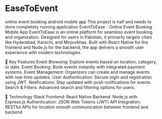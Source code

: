 # EaseToEvent
online event booking android mobile app 
This project is half and needs to done completety running application 
EventToEase - Online Event Booking Mobile App
EventToEase is an online platform for seamless event booking and organization. Designed for users in Pakistan, it primarily targets cities like Hyderabad, Karachi, and Mirpurkhas. Built with React Native for the frontend and Node.js for the backend, the app delivers a smooth user experience with modern technologies.

🌟 Key Features
Event Browsing: Explore events based on location, category, or date.
Event Booking: Book events instantly with integrated payment systems.
Event Management: Organizers can create and manage events with real-time updates.
User Authentication: Secure login and registration using JWT.
Notifications: Stay updated with push notifications for events.
Search & Filters: Advanced search and filtering options for users.

🔧 Technology Stack
Frontend: React Native
Backend: Node.js with Express.js
Authentication: JSON Web Tokens (JWT)
API Integration: RESTful APIs for location smooth communication between frontend and backend

